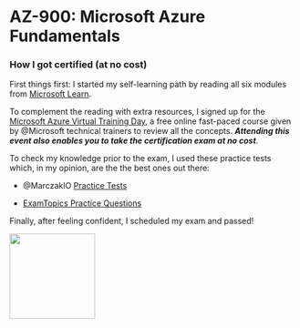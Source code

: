 # AZ-900: Microsoft Azure Fundamentals

### How I got certified (at no cost)

First things first: I started my self-learning path by reading all six modules from [Microsoft Learn](https://docs.microsoft.com/en-us/learn/paths/az-900-describe-cloud-concepts/).

To complement the reading with extra resources, I signed up for the [Microsoft Azure Virtual Training Day](https://events.microsoft.com/), a free online fast-paced course given by @Microsoft technical trainers to review all the concepts. _**Attending this event also enables you to take the certification exam at no cost**_.

To check my knowledge prior to the exam, I used these practice tests which, in my opinion, are the the best ones out there:

* @MarczakIO [Practice Tests](https://marczak.io/az-900/)

* [ExamTopics Practice Questions](https://www.examtopics.com/exams/microsoft/az-900/view/)

Finally, after feeling confident, I scheduled my exam and passed!

<img src="https://user-images.githubusercontent.com/87142802/125139313-b0e79900-e0e6-11eb-8c26-5584227a8871.png" width="150">
